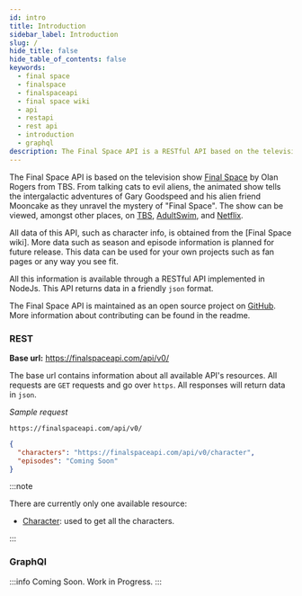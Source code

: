 ```yaml
---
id: intro
title: Introduction
sidebar_label: Introduction
slug: /
hide_title: false
hide_table_of_contents: false
keywords:
  - final space
  - finalspace
  - finalspaceapi
  - final space wiki
  - api
  - restapi
  - rest api
  - introduction
  - graphql
description: The Final Space API is a RESTful API based on the television show Final Space
---
```


The Final Space API is based on the television show [Final Space](https://en.wikipedia.org/wiki/Final_Space) by Olan Rogers from TBS. From talking cats to evil aliens, the animated show tells the intergalactic adventures of Gary Goodspeed and his alien friend Mooncake as they unravel the mystery of "Final Space". The show can be viewed, amongst other places, on [TBS](https://www.international.tbs.com/), [AdultSwim](https://www.adultswim.com/videos/final-space), and [Netflix](https://www.netflix.com/title/80174479).

All data of this API, such as character info, is obtained from the [Final Space wiki]. More data such as season and episode information is planned for future release. This data can be used for your own projects such as fan pages or any way you see fit.

All this information is available through a RESTful API implemented in NodeJs. This API returns data in a friendly `json` format.

The Final Space API is maintained as an open source project on [GitHub](https://github.com/lelouchB/final-space-api). More information about contributing can be found in the readme.

### REST
**Base url:** https://finalspaceapi.com/api/v0/

The base url contains information about all available API's resources.
All requests are `GET` requests and go over `https`. All responses will return data in `json`.

*Sample request*

```
https://finalspaceapi.com/api/v0/
```

```json
{
  "characters": "https://finalspaceapi.com/api/v0/character",
  "episodes": "Coming Soon"
}
```


:::note


There are currently only one available resource:
- [Character](/docs/character): used to get all the characters.

:::

### GraphQl

:::info
Coming Soon. Work in Progress.
:::
